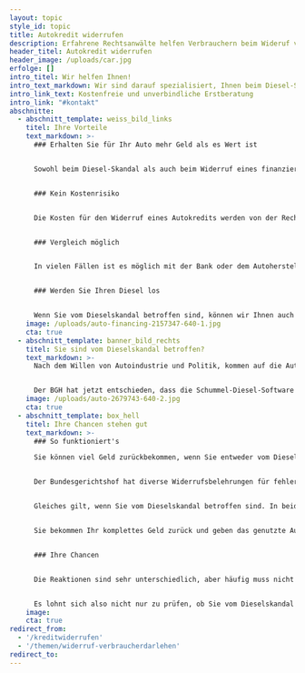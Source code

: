 ```yaml
---
layout: topic
style_id: topic
title: Autokredit widerrufen
description: Erfahrene Rechtsanwälte helfen Verbrauchern beim Wideruf von Autokrediten und Kfz Finanzierungen.
header_titel: Autokredit widerrufen
header_image: /uploads/car.jpg
erfolge: []
intro_titel: Wir helfen Ihnen!
intro_text_markdown: Wir sind darauf spezialisiert, Ihnen beim Diesel-Skandal und bei Widerruf Ihres Autokredites zu helfen!
intro_link_text: Kostenfreie und unverbindliche Erstberatung
intro_link: "#kontakt"
abschnitte:
  - abschnitt_template: weiss_bild_links
    titel: Ihre Vorteile
    text_markdown: >-
      ### Erhalten Sie für Ihr Auto mehr Geld als es Wert ist


      Sowohl beim Diesel-Skandal als auch beim Widerruf eines finanzierten Autokaufs bekommen Sie alle von Ihnen geleisteten Zahlungen zurück und müssen allenfalls einen geringen Ersatz für die Nutzung des Autos zahlen. Dieser ist jedoch viel niedriger als der tatsächliche Wertverlust.


      ### Kein Kostenrisiko


      Die Kosten für den Widerruf eines Autokredits werden von der Rechtsschutzversicherung gezahlt. In vielen Fällen kann sogar jetzt noch eine Rechtsschutzversicherung abgeschlossen werden. Das Vorgehen gegen die Bank, wenn Sie ein Autokredit widerrufen, kostet Sie also kein Geld.


      ### Vergleich möglich


      In vielen Fällen ist es möglich mit der Bank oder dem Autohersteller einen Vergleich zu schließen. So kann z.B. das Auto behalten werden und Sie erhalten einfach eine Art Entschädigung dafür, dass der Widerruf nicht weiterverfolgt wird.


      ### Werden Sie Ihren Diesel los


      Wenn Sie vom Dieselskandal betroffen sind, können wir Ihnen auch helfen. Egal ob Sie einen VW, Audi oder Mercedes fahren. Wir helfen Ihnen dabei, Ihr Geld zurück zu erhalten.
    image: /uploads/auto-financing-2157347-640-1.jpg
    cta: true
  - abschnitt_template: banner_bild_rechts
    titel: Sie sind vom Dieselskandal betroffen?
    text_markdown: >-
      Nach dem Willen von Autoindustrie und Politik, kommen auf die Autofahrer harte Zeiten zu. VW, BMW und Mercedes haben nicht nur den Dieselskandal verursacht, sondern auch geschafft, dass die Politik die Kosten auf die Autofahrer abwälzen will. Es drohen Dieselfahrverbote in Innenstädten. Dies könnte aber auch nur der erste Schritt zu generellen Fahrverboten sein.


      Der BGH hat jetzt entschieden, dass die Schummel-Diesel-Software von VW einen Sachmangel darstellt. Holen Sie sich jetzt Ihr Geld zurück.
    image: /uploads/auto-2679743-640-2.jpg
    cta: true
  - abschnitt_template: box_hell
    titel: Ihre Chancen stehen gut
    text_markdown: >-
      ### So funktioniert's

      Sie können viel Geld zurückbekommen, wenn Sie entweder vom Diesel-Skandal betroffen sind oder Ihr Auto auf Kredit gekauft haben.


      Der Bundesgerichtshof hat diverse Widerrufsbelehrungen für fehlerhaft erklärt. Die Folge ist, dass die Frist für den Widerruf Ihres Autokredits nicht aufhörte zu laufen und die Auto Kredite somit noch heute widerrufen werden können. Verbraucherschützer sprechen insoweit vom „ewigen Widerrufsrecht“. Haben Sie den Autokredit bei der Hausbank des Autoverkäufers finanziert, wird von einem „verbundenen Geschäft“ gesprochen. Dieses führt dazu, dass durch den Widerruf auch der Autokaufvertrag rückgängig gemacht wird.


      Gleiches gilt, wenn Sie vom Dieselskandal betroffen sind. In beiden Fällen gilt:


      Sie bekommen Ihr komplettes Geld zurück und geben das genutzte Auto zurück. In vielen Fällen müssen Sie nicht einmal Geld für die Nutzung des Autos zahlen. Dies ist jedoch eine Frage des Einzelfalles. Unsere Anwälte beraten Sie hierzu sehr gern.


      ### Ihre Chancen


      Die Reaktionen sind sehr unterschiedlich, aber häufig muss nicht einmal der Rechtsweg beschritten werden. Oft ist mit Banken oder Autoherstellern ein Vergleich auch ohne Gerichtsverfahren möglich. So können unsere Anwälte zum Beispiel für Sie erreichen, dass der Kaufpreis für das Auto nachträglich reduziert wird oder die Verträge komplett rückabgewickelt werden.


      Es lohnt sich also nicht nur zu prüfen, ob Sie vom Dieselskandal betroffen sind, sondern auch, ob Ihre Widerrufsbelehrung fehlerhaft ist und der Ausstieg aus dem Darlehensvertrag gelingt!
    image: 
    cta: true
redirect_from: 
  - '/kreditwiderrufen'
  - '/themen/widerruf-verbraucherdarlehen'
redirect_to: 
---
```

